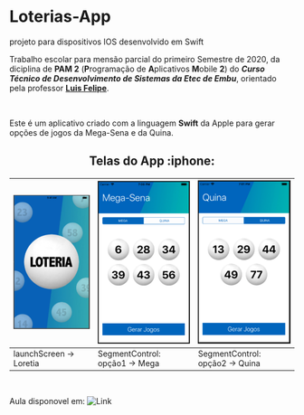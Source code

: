 # Loterias-App
projeto para dispositivos IOS desenvolvido em Swift

Trabalho escolar para mensão parcial do primeiro Semestre de 2020, da diciplina de **PAM 2** (**P**rogramação de **A**plicativos **M**obile **2**) do **_Curso Técnico de Desenvolvimento de Sistemas da Etec de Embu_**, orientado pela professor [**Luis Felipe**](https://github.com/LFelipe-sb).

<br>
<p>Este é um aplicativo criado com a linguagem <b>Swift</b> da Apple para gerar opções de jogos da Mega-Sena e da Quina.</p>

<h2 align="center">
  Telas do App :iphone:
</h2>              

|![loteria](https://github.com/RenanSN/Loterias-App/blob/master/img-README/img-loteria.PNG)|![megasena](https://github.com/RenanSN/Loterias-App/blob/master/img-README/img-megasena.PNG)|![quina](https://github.com/RenanSN/Loterias-App/blob/master/img-README/img-quina.PNG)|
|----------------|-------------------------------|-------------------------------|
|launchScreen -> Loretia |SegmentControl: opção1 -> Mega |SegmentControl: opção2 -> Quina |

<br>

Aula disponovel em: ![Link](https://www.youtube.com/watch?v=MZ1stLWZAFM&t=4302s)
